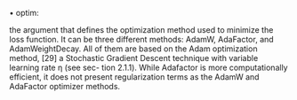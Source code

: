 • optim:

the argument that defines the optimization method used to minimize
the loss function.
It can be three different methods: AdamW, AdaFactor, and
AdamWeightDecay. All of them are based on the Adam optimization method,
[29] a Stochastic Gradient Descent technique with variable learning rate η (see sec-
tion 2.1.1). While Adafactor is more computationally efficient, it does not present
regularization terms as the AdamW and AdaFactor optimizer methods.
